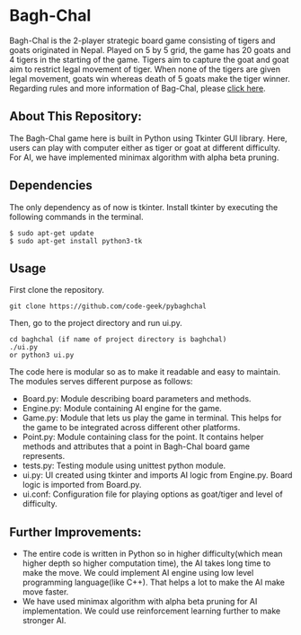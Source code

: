 # Bagh-Chal
Bagh-Chal is the 2-player strategic board game consisting of tigers and goats originated in Nepal.  Played on 5 by 5 grid, the game has 20 goats and 4 tigers in the starting of the game.  Tigers aim to capture the goat and goat aim to restrict legal movement of tiger.  When none of the tigers are given legal movement, goats win whereas death of 5 goats make the tiger winner.
Regarding rules and more information of Bag-Chal, please [click here](https://en.wikipedia.org/wiki/Bagh-Chal).

## About This Repository:
The Bagh-Chal game here is built in Python using Tkinter GUI library.  Here, users can play with computer either as tiger or goat at different difficulty.  For AI, we have implemented minimax algorithm with alpha beta pruning.

## Dependencies
The only dependency as of now is tkinter.  Install tkinter by executing the following commands in the terminal.
```
$ sudo apt-get update
$ sudo apt-get install python3-tk
```

## Usage
First clone the repository.
```
git clone https://github.com/code-geek/pybaghchal
```
Then, go to the project directory and run ui.py.
```
cd baghchal (if name of project directory is baghchal)
./ui.py
or python3 ui.py
```

The code here is modular so as to make it readable and easy to maintain.
The modules serves different purpose as follows:
- Board.py: Module describing board parameters and methods.
- Engine.py: Module containing AI engine for the game.
- Game.py: Module that lets us play the game in terminal.  This helps for the game to be integrated across different other platforms.
- Point.py: Module containing class for the point.  It contains helper methods and attributes that a point in Bagh-Chal board game represents.
- tests.py: Testing module using unittest python module.
- ui.py: UI created using tkinter and imports AI logic from Engine.py.  Board logic is imported from Board.py.
- ui.conf: Configuration file for playing options as goat/tiger and level of difficulty.

## Further Improvements:
- The entire code is written in Python so in higher difficulty(which mean higher depth so higher computation time), the AI takes long time to make the move.  We could implement AI engine using low level programming language(like C++).  That helps a lot to make the AI make move faster.
- We have used minimax algorithm with alpha beta pruning for AI implementation.  We could use reinforcement learning further to make stronger AI.
